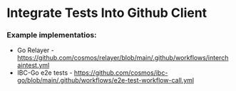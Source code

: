 # Integrate Tests Into Github Client

### Example implementatios:
- Go Relayer - https://github.com/cosmos/relayer/blob/main/.github/workflows/interchaintest.yml
- IBC-Go e2e tests - https://github.com/cosmos/ibc-go/blob/main/.github/workflows/e2e-test-workflow-call.yml 